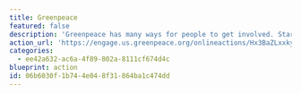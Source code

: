 ```yaml
---
title: Greenpeace
featured: false
description: 'Greenpeace has many ways for people to get involved. Start small by launching and participating in campaigns and petitions, or go further and discover or create events. Play an active role in achieving a green and peaceful future!'
action_url: 'https://engage.us.greenpeace.org/onlineactions/Hx3BaZLxxkyUUo2Jfzsk7w2'
categories:
  - ee42a632-ac6a-4f89-802a-8111cf674d4c
blueprint: action
id: 06b6030f-1b74-4e04-8f31-864ba1c474dd
---
```

